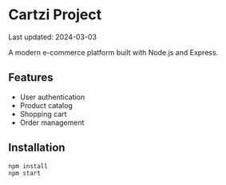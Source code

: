 # Cartzi Project

Last updated: 2024-03-03

A modern e-commerce platform built with Node.js and Express.

## Features
- User authentication
- Product catalog
- Shopping cart
- Order management

## Installation
```bash
npm install
npm start
```